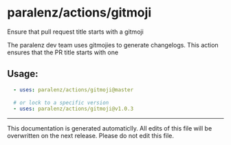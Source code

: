 # paralenz/actions/gitmoji
Ensure that pull request title starts with a gitmoji

The paralenz dev team uses gitmojies to generate changelogs. This action ensures that the PR title starts with one
    
## Usage:
```yaml
  - uses: paralenz/actions/gitmoji@master
  
  # or lock to a specific version
  - uses: paralenz/actions/gitmoji@v1.0.3
```




<hr />

This documentation is generated automaticlly. All edits of this file will be overwritten on the next release.
Please do not edit this file.
    